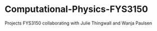 # Computational-Physics-FYS3150
Projects FYS3150 collaborating with Julie Thingwall and Wanja Paulsen
